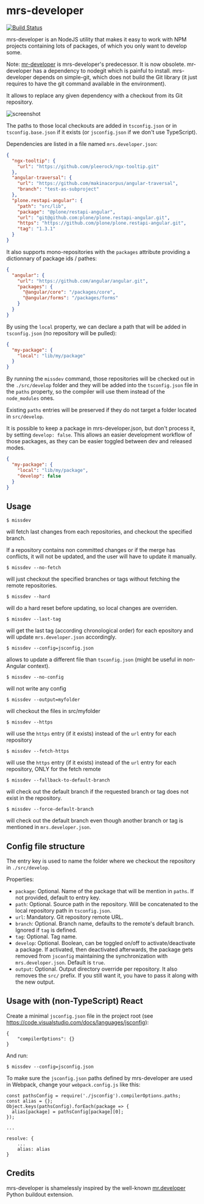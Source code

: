 # mrs-developer

[![Build Status](https://travis-ci.com/collective/mrs-developer.svg?branch=master)](https://travis-ci.com/collective/mrs-developer)

mrs-developer is an NodeJS utility that makes it easy to work with NPM projects containing lots of packages, of which you only want to develop some.

Note: [mr-developer](https://github.com/collective/mr-developer) is mrs-developer's predecessor. It is now obsolete. mr-developer has a dependency to nodegit which is painful to install. mrs-developer depends on simple-git, which does not build the Git library (it just requires to have the git command available in the environment).

It allows to replace any given dependency with a checkout from its Git repository.

![screenshot](https://raw.githubusercontent.com/collective/mrs-developer/master/docs/mrs-developer.jpeg 'Console screenshot')

The paths to those local checkouts are added in `tsconfig.json` or in `tsconfig.base.json` if it exists (or `jsconfig.json` if we don't use TypeScript).

Dependencies are listed in a file named `mrs.developer.json`:

```json
{
  "ngx-tooltip": {
    "url": "https://github.com/pleerock/ngx-tooltip.git"
  },
  "angular-traversal": {
    "url": "https://github.com/makinacorpus/angular-traversal",
    "branch": "test-as-subproject"
  },
  "plone.restapi-angular": {
    "path": "src/lib",
    "package": "@plone/restapi-angular",
    "url": "git@github.com:plone/plone.restapi-angular.git",
    "https": "https://github.com/plone/plone.restapi-angular.git",
    "tag": "1.3.1"
  }
}
```

It also supports mono-repositories with the `packages` attribute providing a dictionnary of package ids / pathes:

```json
{
  "angular": {
    "url": "https://github.com/angular/angular.git",
    "packages": {
      "@angular/core": "/packages/core",
      "@angular/forms": "/packages/forms"
    }
  }
}
```

By using the `local` property, we can declare a path that will be added in `tsconfig.json` (no repository will be pulled):

```json
{
  "my-package": {
    "local": "lib/my/package"
  }
}
```

By running the `missdev` command, those repositories will be checked out in the `./src/develop` folder and they will be added into the `tsconfig.json` file in the `paths` property, so the compiler will use them instead of the `node_modules` ones.

Existing `paths` entries will be preserved if they do not target a folder located in `src/develop`.

It is possible to keep a package in mrs-developer.json, but don't process it, by setting `develop: false`. This allows an easier development workflow of those packages, as they can be easier toggled between dev and released modes.

```json
{
  "my-package": {
    "local": "lib/my/package",
    "develop": false
  }
}
```

## Usage

```
$ missdev
```

will fetch last changes from each repositories, and checkout the specified branch.

If a repository contains non committed changes or if the merge has conflicts, it will not be updated, and the user will have to update it manually.

```
$ missdev --no-fetch
```

will just checkout the specified branches or tags without fetching the remote repositories.

```
$ missdev --hard
```

will do a hard reset before updating, so local changes are overriden.

```
$ missdev --last-tag
```

will get the last tag (according chronological order) for each epository and will update `mrs.developer.json` accordingly.

```
$ missdev --config=jsconfig.json
```

allows to update a different file than `tsconfig.json` (might be useful in non-Angular context).

```
$ missdev --no-config
```

will not write any config

```
$ missdev --output=myfolder
```

will checkout the files in src/myfolder

```
$ missdev --https
```

will use the `https` entry (if it exists) instead of the `url` entry for each repository

```
$ missdev --fetch-https
```

will use the `https` entry (if it exists) instead of the `url` entry for each repository, ONLY for the fetch remote

```
$ missdev --fallback-to-default-branch
```

will check out the default branch if the requested branch or tag does not exist in the repository.

```
$ missdev --force-default-branch
```

will check out the default branch even though another branch or tag is mentioned in `mrs.developer.json`.

## Config file structure

The entry key is used to name the folder where we checkout the repository in `./src/develop`.

Properties:

- `package`: Optional. Name of the package that will be mention in `paths`. If not provided, default to entry key.
- `path`: Optional. Source path in the repository. Will be concatenated to the local repository path in `tsconfig.json`.
- `url`: Mandatory. Git repository remote URL.
- `branch`: Optional. Branch name, defaults to the remote's default branch. Ignored if `tag` is defined.
- `tag`: Optional. Tag name.
- `develop`: Optional. Boolean, can be toggled on/off to activate/deactivate a package. If activated, then deactivated afterwards, the package gets removed from `jsconfig` maintaining the synchronization with `mrs.developer.json`. Default is `true`.
- `output`: Optional. Output directory override per repository. It also removes the `src/` prefix. If you still want it, you have to pass it along with the new output.

## Usage with (non-TypeScript) React

Create a minimal `jsconfig.json` file in the project root (see https://code.visualstudio.com/docs/languages/jsconfig):

```
{
    "compilerOptions": {}
}
```

And run:

```
$ missdev --config=jsconfig.json
```

To make sure the `jsconfig.json` paths defined by mrs-developer are used in Webpack, change your `webpack.config.js` like this:

```
const pathsConfig = require('./jsconfig').compilerOptions.paths;
const alias = {};
Object.keys(pathsConfig).forEach(package => {
  alias[package] = pathsConfig[package][0];
});

...

resolve: {
    ...
    alias: alias
}
```

## Credits

mrs-developer is shamelessly inspired by the well-known [mr.developer](https://pypi.python.org/pypi/mr.developer) Python buildout extension.

